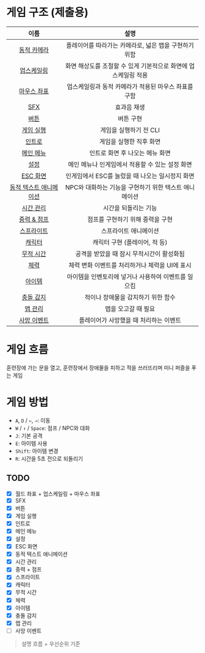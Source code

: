 # 게임 구조 (제출용)
|이름|설명|
|:---:|:---:|
|[동적 카메라](./dynamic_camera.md)|플레이어를 따라가는 카메라로, 넓은 맵을 구현하기 위함|
|[업스케일링](./upscailing.md)|화면 해상도를 조절할 수 있게 기본적으로 화면에 업스케일링 적용|
|[마우스 좌표](./mouse_position.md)|업스케일링과 동적 카메라가 적용된 마우스 좌표를 구함|
|[SFX](./sfx.md)|효과음 재생|
|[버튼](./button.md)|버튼 구현|
|[게임 실행](./main.md)|게임을 실행하기 전 CLI|
|[인트로](./intro.md)|게임을 실행한 직후 화면|
|[메인 메뉴](./menu.md)|인트로 화면 후 나오는 메뉴 화면|
|[설정](./settings.md)|메인 메뉴나 인게임에서 적용할 수 있는 설정 화면|
|[ESC 화면](./pause_menu.md)|인게임에서 ESC를 눌렀을 때 나오는 일시정지 화면|
|[동적 텍스트 애니메이션](./dynamic_text_animation.md)|NPC와 대화하는 기능을 구현하기 위한 텍스트 애니메이션|
|[시간 관리](./time.md)|시간을 되돌리는 기능|
|[중력 & 점프](./gravity_and_jump.md)|점프를 구현하기 위해 중력을 구현|
|[스프라이트](./sprite.md)|스프라이트 애니메이션|
|[캐릭터](./characters.md)|캐릭터 구현 (플레이어, 적 등)|
|[무적 시간](./grace_period.md)|공격을 받았을 때 잠시 무적시간이 활성화됨|
|[체력](./hp_bar.md)|체력 변화 이벤트를 처리하거나 체력을 UI에 표시|
|[아이템](./item.md)|아이템을 인벤토리에 넣거나 사용하여 이벤트를 일으킴|
|[충돌 감지](./bound.md)|적이나 장애물을 감지하기 위한 함수|
|[맵 관리](./map.md)|맵을 오고갈 때 필요|
|[사망 이벤트](./dead_event.md)|플레이어가 사망했을 때 처리하는 이벤트|

# 게임 흐름
훈련장에 가는 문을 열고, 훈련장에서 장애물을 피하고 적을 쓰러뜨리며 미니 퍼즐을 푸는 게임

# 게임 방법
- `A`, `D` / `←`, `→`: 이동
- `W` / `↑` / `Space`: 점프 / NPC와 대화
- `J`: 기본 공격
- `E`: 아이템 사용
- `Shift`: 아이템 변경
- `R`: 시간을 5초 전으로 되돌리기

## TODO
- [x] 월드 좌표 + 업스케일링 + 마우스 좌표
- [x] SFX
- [x] 버튼
- [x] 게임 실행
- [x] 인트로
- [x] 메인 메뉴
- [x] 설정
- [x] ESC 화면
- [x] 동적 텍스트 애니메이션
- [x] 시간 관리
- [x] 중력 + 점프
- [x] 스프라이트
- [x] 캐릭터
- [x] 무적 시간
- [x] 체력
- [x] 아이템
- [x] 충돌 감지
- [x] 맵 관리
- [ ] 사망 이벤트

> 설명 흐름 + 우선순위 기준
